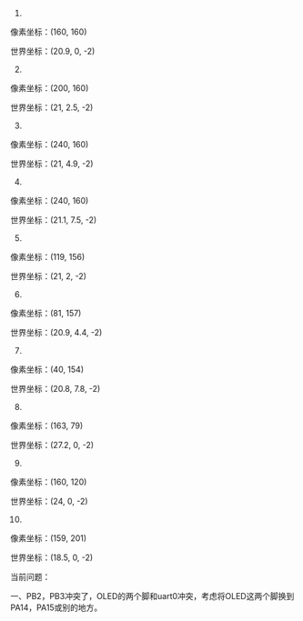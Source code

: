1.

像素坐标：(160, 160)

世界坐标：(20.9, 0, -2)

2.

像素坐标：(200, 160)

世界坐标：(21, 2.5, -2)

3.

像素坐标：(240, 160)

世界坐标：(21, 4.9, -2)

4.

像素坐标：(240, 160)

世界坐标：(21.1, 7.5, -2)

5.

像素坐标：(119, 156)

世界坐标：(21, 2, -2)

6.

像素坐标：(81, 157)

世界坐标：(20.9, 4.4, -2)

7.

像素坐标：(40, 154)

世界坐标：(20.8, 7.8, -2)

8.

像素坐标：(163, 79)

世界坐标：(27.2, 0, -2)

9.

像素坐标：(160, 120)

世界坐标：(24, 0, -2)

10.

像素坐标：(159, 201)

世界坐标：(18.5, 0, -2)



当前问题：

一、PB2，PB3冲突了，OLED的两个脚和uart0冲突，考虑将OLED这两个脚换到PA14，PA15或别的地方。